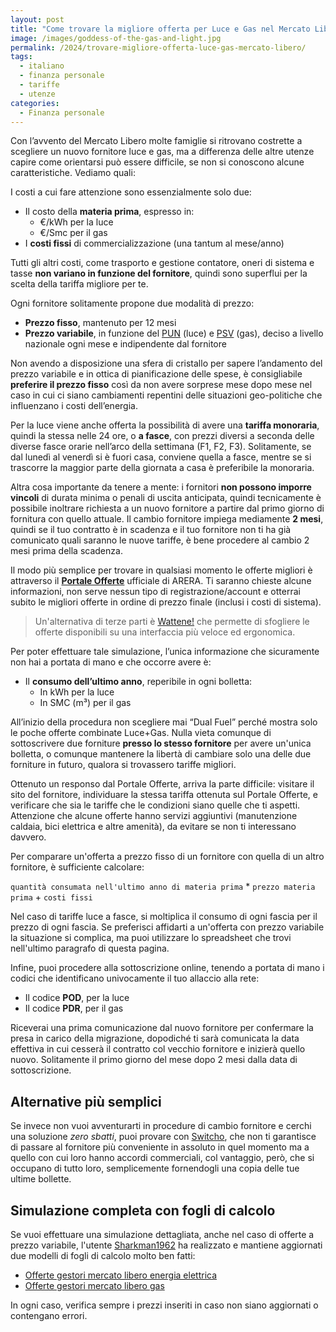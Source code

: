 ```yaml
---
layout: post
title: "Come trovare la migliore offerta per Luce e Gas nel Mercato Libero"
image: /images/goddess-of-the-gas-and-light.jpg
permalink: /2024/trovare-migliore-offerta-luce-gas-mercato-libero/
tags:
  - italiano
  - finanza personale
  - tariffe
  - utenze
categories:
  - Finanza personale
---
```


Con l’avvento del Mercato Libero molte famiglie si ritrovano costrette a
scegliere un nuovo fornitore luce e gas, ma a differenza delle altre utenze
capire come orientarsi può essere difficile, se non si conoscono alcune
caratteristiche. Vediamo quali:

I costi a cui fare attenzione sono essenzialmente solo due:

* Il costo della **materia prima**, espresso in:
  * €/kWh per la luce
  * €/Smc per il gas
* I **costi fissi** di commercializzazione (una tantum al mese/anno)

Tutti gli altri costi, come trasporto e gestione contatore, oneri di sistema e
tasse **non variano in funzione del fornitore**, quindi sono superflui per la
scelta della tariffa migliore per te.

Ogni fornitore solitamente propone due modalità di prezzo:

* **Prezzo fisso**, mantenuto per 12 mesi
* **Prezzo variabile**, in funzione del
  [PUN](https://tariffe.segugio.it/indice-pun-luce/) (luce) e
  [PSV](https://tariffe.segugio.it/indice-psv-gas/) (gas), deciso a livello
  nazionale ogni mese e indipendente dal fornitore

Non avendo a disposizione una sfera di cristallo per sapere l’andamento del
prezzo variabile e in ottica di pianificazione delle spese, è consigliabile
**preferire il prezzo fisso** così da non avere sorprese mese dopo mese nel caso
in cui ci siano cambiamenti repentini delle situazioni geo-politiche che
influenzano i costi dell’energia.

Per la luce viene anche offerta la possibilità di avere una **tariffa
monoraria**, quindi la stessa nelle 24 ore, o **a fasce**, con prezzi diversi a
seconda delle diverse fasce orarie nell’arco della settimana (F1, F2, F3).
Solitamente, se dal lunedì al venerdì si è fuori casa, conviene quella a fasce,
mentre se si trascorre la maggior parte della giornata a casa è preferibile la
monoraria.

Altra cosa importante da tenere a mente: i fornitori **non possono imporre
vincoli** di durata minima o penali di uscita anticipata, quindi tecnicamente è
possibile inoltrare richiesta a un nuovo fornitore a partire dal primo giorno di
fornitura con quello attuale. Il cambio fornitore impiega mediamente **2
mesi**, quindi se il tuo contratto è in scadenza e il tuo fornitore non ti ha
già comunicato quali saranno le nuove tariffe, è bene procedere al cambio 2 mesi
prima della scadenza.

Il modo più semplice per trovare in qualsiasi momento le offerte migliori è
attraverso il [**Portale Offerte**](https://www.ilportaleofferte.it/portaleOfferte)
ufficiale di ARERA. Ti saranno chieste alcune informazioni, non serve nessun tipo di
registrazione/account e otterrai subito le migliori offerte in ordine di prezzo
finale (inclusi i costi di sistema).

> Un'alternativa di terze parti è [Wattene!](https://wattene.it/) che permette di
sfogliere le offerte disponibili su una interfaccia più veloce ed ergonomica.

Per poter effettuare tale simulazione, l’unica informazione che sicuramente non
hai a portata di mano e che occorre avere è:

* Il **consumo dell’ultimo anno**, reperibile in ogni bolletta:
  * In kWh per la luce
  * In SMC (m³) per il gas

All’inizio della procedura non scegliere mai “Dual Fuel” perché mostra solo le
poche offerte combinate Luce+Gas. Nulla vieta comunque di sottoscrivere due
forniture **presso lo stesso fornitore** per avere un'unica bolletta, o comunque
mantenere la libertà di cambiare solo una delle due forniture in futuro, qualora
si trovassero tariffe migliori.

Ottenuto un responso dal Portale Offerte, arriva la parte difficile: visitare il
sito del fornitore, individuare la stessa tariffa ottenuta sul Portale Offerte,
e verificare che sia le tariffe che le condizioni siano quelle che ti aspetti.
Attenzione che alcune offerte hanno servizi aggiuntivi (manutenzione caldaia,
bici elettrica e altre amenità), da evitare se non ti interessano davvero.

Per comparare un'offerta a prezzo fisso di un fornitore con quella di un altro
fornitore, è sufficiente calcolare:

`quantità consumata nell'ultimo anno di materia prima` * `prezzo materia prima` + `costi fissi`

Nel caso di tariffe luce a fasce, si moltiplica il consumo di ogni fascia per il
prezzo di ogni fascia. Se preferisci affidarti a un'offerta con prezzo
variabile la situazione si complica, ma puoi utilizzare lo spreadsheet che trovi
nell'ultimo paragrafo di questa pagina.

Infine, puoi procedere alla sottoscrizione online, tenendo a portata di mano i
codici che identificano univocamente il tuo allaccio alla rete:

* Il codice **POD**, per la luce
* Il codice **PDR**, per il gas

Riceverai una prima comunicazione dal nuovo fornitore per confermare la presa in
carico della migrazione, dopodiché ti sarà comunicata la data effettiva in cui
cesserà il contratto col vecchio fornitore e inizierà quello nuovo. Solitamente
il primo giorno del mese dopo 2 mesi dalla data di sottoscrizione.

## Alternative più semplici

Se invece non vuoi avventurarti in procedure di cambio fornitore e cerchi una
soluzione *zero sbatti*, puoi provare con [Switcho](https://www.switcho.it/),
che non ti garantisce di passare al fornitore più conveniente in assoluto in
quel momento ma a quello con cui loro hanno accordi commerciali, col vantaggio,
però, che si occupano di tutto loro, semplicemente fornendogli una copia delle
tue ultime bollette.

## Simulazione completa con fogli di calcolo

Se vuoi effettuare una simulazione dettagliata, anche nel caso di offerte a
prezzo variabile, l'utente
[Sharkman1962](https://www.reddit.com/user/Sharkman1962/) ha realizzato e
mantiene aggiornati due modelli di fogli di calcolo molto ben fatti:

* [Offerte gestori mercato libero energia elettrica](https://docs.google.com/spreadsheets/d/1ToYALBCaB9S_xFLVeLaHP46aD8bF3I09_aB09Up32pE/edit)
* [Offerte gestori mercato libero gas](https://docs.google.com/spreadsheets/d/18bzSR5JAIGhiISITbEMehDAWRVXMJqUNbqXeTmYLttM/edit?usp=sharing)

In ogni caso, verifica sempre i prezzi inseriti in caso non siano aggiornati o
contengano errori.
